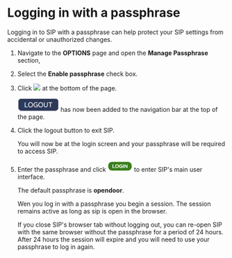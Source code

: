 # Logging in with a passphrase

Logging in to SIP with a passphrase can help protect your SIP settings from accidental or unauthorized changes.

1.  Navigate to the **OPTIONS** page and open the **Manage Passphrase** section,

2.  Select the **Enable passphrase** check box.

3.  Click ![](../images/submit_button.png) at the bottom of the page.

    ![](../images/logout_btn.png) has now been added to the navigation bar at the top of the page.

4.  Click the logout button to exit SIP.

    You will now be at the login screen and your passphrase will be required to access SIP.

5.  Enter the passphrase and click ![](../images/login.png) to enter SIP's main user interface.

    The default passphrase is **opendoor**.

    Wen you log in with a passphrase you begin a session. The session remains active as long as sip is open in the browser.

    If you close SIP's browser tab without logging out, you can re-open SIP with the same browser without the passphrase for a period of 24 hours. After 24 hours the session will expire and you will need to use your passphrase to log in again.
